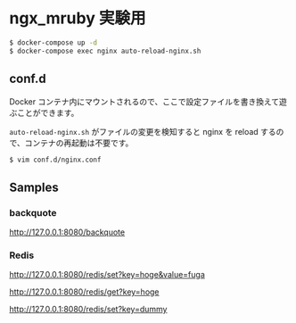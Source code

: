 ngx_mruby 実験用
==

```bash
$ docker-compose up -d
$ docker-compose exec nginx auto-reload-nginx.sh
```

## conf.d

Docker コンテナ内にマウントされるので、ここで設定ファイルを書き換えて遊ぶことができます。

`auto-reload-nginx.sh` がファイルの変更を検知すると nginx を reload するので、コンテナの再起動は不要です。

```bash
$ vim conf.d/nginx.conf
```

## Samples

### backquote

http://127.0.0.1:8080/backquote

### Redis

http://127.0.0.1:8080/redis/set?key=hoge&value=fuga

http://127.0.0.1:8080/redis/get?key=hoge

http://127.0.0.1:8080/redis/set?key=dummy

